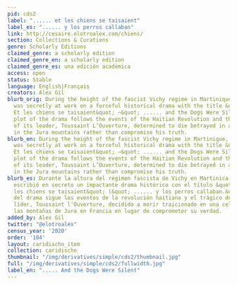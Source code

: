 ```yaml
---
pid: cds2
label: "...... et les chiens se taisaient"
label_es: "...... y los perros callaban"
link: http://cesaire.elotroalex.com/chiens/
section: Collections & Curations
genre: Scholarly Editions
claimed_genre: a scholarly edition
claimed_genre_en: a scholarly edition
claimed_genre_es: una edición académica
access: open
status: Stable
language: English|Français
creators: Alex Gil
blurb_orig: During the height of the fascist Vichy regime in Martinique, Aimé Césaire
  was secretly at work on a forceful historical drama with the title &quot; ......
  Et les chiens se taisaient&quot; —&quot; ...... and the Dogs Were Silent.&quot;  The
  plot of the drama follows the events of the Haitian Revolution and the tragic destiny
  of its leader, Toussaint L’Ouverture, determined to die betrayed in a frozen cell
  in the Jura mountains rather than compromise his truth.
blurb_en: During the height of the fascist Vichy regime in Martinique, Aimé Césaire
  was secretly at work on a forceful historical drama with the title &quot; ......
  Et les chiens se taisaient&quot; —&quot; ...... and the Dogs Were Silent.&quot;  The
  plot of the drama follows the events of the Haitian Revolution and the tragic destiny
  of its leader, Toussaint L’Ouverture, determined to die betrayed in a frozen cell
  in the Jura mountains rather than compromise his truth.
blurb_es: Durante la altura del régimen fascista de Vichy en Martinica, Aimé Césaire
  escribió en secreto un impactante drama histórico con el título &quot;...... et
  les chiens se taisaient&quot; (&quot; ...... y los perros callaban.&quot;) La trama
  del drama sigue los eventos de la revolución haitiana y el trágico destino de su
  líder, Toussaint l'Ouverture, decidido a morir traicionado en una celda helada en
  las montañas de Jura en Francia en lugar de comprometer su verdad.
added_by: Alex Gil
twitter: "@elotroalex"
census_year: '2020'
order: '104'
layout: caridischo_item
collection: caridischo
thumbnail: "/img/derivatives/simple/cds2/thumbnail.jpg"
full: "/img/derivatives/simple/cds2/fullwidth.jpg"
label_en: "..... And the Dogs Were Silent"
---
```

